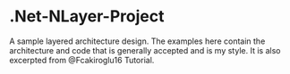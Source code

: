 # .Net-NLayer-Project
A sample layered architecture design. The examples here contain the architecture and code that is generally accepted and is my style. It is also excerpted from @Fcakiroglu16 Tutorial. 
